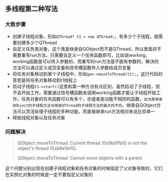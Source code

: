 ## 多线程第二种写法

### 大致步骤

- 创建子线程对象，形如`QThread* t1 = new QThread;`，有多少个子线程，就需要创建多少个QThread
- 自定义任务类对象，这个类是继承自QObject而不是QThread，所以里面并不需要重写run方法，只需要自定义一个任务函数即可，比如说working，working函数是可以传入参数的，而重写的run方法是不能有参数的，解决的方法可以通过定义成员变量和信号槽函数传入参数给成员变量
- 将任务对象移动到某个子线程中，形如`gen->moveToThread(t1);`，这行代码的意思是将任务对象移动到t1线程上
- 启动子线程`t1->start()`这里和第一种方法有点区别，虽然启动了子线程，但不会开始工作，需要通过信号槽函数来调用working函数才能让子线程开始工作，任务对象的任务函数可以有多个，亦或者是功能不相同的函数，`这也是继承QObject的子线程方法与继承QThread的子线程方法的最大的不同`，继承自QObject方法可以灵活处理子线程的多种功能，而直接继承run方法相对来说比较单一
- 释放线程对象以及任务对象





### 问题解决

> QObject::moveToThread: Current thread (0x9bd1fb0) is not the object's thread (0xb6e5bf0).
>
> QObject::moveToThread: Cannot move objects with a parent

这个问题分别出现在创建子线程对象和任务对象的时候指定了父对象导致的，它们在实例化对象的时候是一定不要指定父对象的